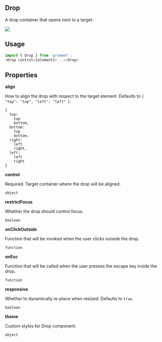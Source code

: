 ## Drop
A drop container that opens next to a target.

[![](https://codesandbox.io/static/img/play-codesandbox.svg)](https://codesandbox.io/s/github/grommet/grommet-sandbox?initialpath=drop&module=%2Fsrc%2FDrop.js)
## Usage

```javascript
import { Drop } from 'grommet';
<Drop control={element}>...</Drop>
```

## Properties

**align**

How to align the drop with respect to the target element. Defaults to `{
  "top": "top",
  "left": "left"
}`.

```
{
  top: 
    top
    bottom,
  bottom: 
    top
    bottom,
  right: 
    left
    right,
  left: 
    left
    right
}
```

**control**

Required. Target container where the drop will be aligned.

```
object
```

**restrictFocus**

Whether the drop should control focus.

```
boolean
```

**onClickOutside**

Function that will be invoked when the user clicks outside the drop.

```
function
```

**onEsc**

Function that will be called when the user presses the escape key inside the drop.

```
function
```

**responsive**

Whether to dynamically re-place when resized. Defaults to `true`.

```
boolean
```

**theme**

Custom styles for Drop component.

```
object
```
  